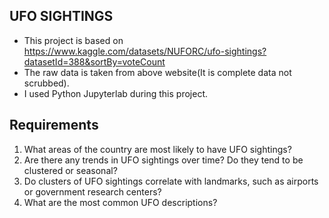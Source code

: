 ## UFO SIGHTINGS
- This project is based on https://www.kaggle.com/datasets/NUFORC/ufo-sightings?datasetId=388&sortBy=voteCount
- The raw data is taken from above website(It is complete data not scrubbed).
- I used Python Jupyterlab during this project.

## Requirements
1. What areas of the country are most likely to have UFO sightings?
2. Are there any trends in UFO sightings over time? Do they tend to be clustered or seasonal?
3. Do clusters of UFO sightings correlate with landmarks, such as airports or government research centers?
4. What are the most common UFO descriptions?